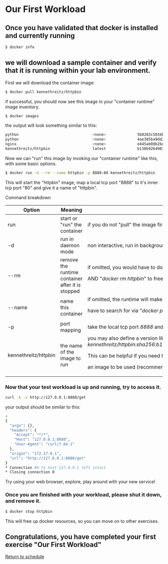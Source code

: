 # Our First Workload

## Once you have validated that docker is installed and currently running
```bash
$ docker info
```
## we will download a sample container and verify that it is running within your lab environment.

First we will download the container image:
```bash
$ docker pull kennethreitz/httpbin
```
if successful, you should now see this image in your "container runtime" image inventory.
```bash
$ docker images
```
the output will look something similar to this:
```bash
python                                 <none>              5b0283c5034b        5 months ago        169MB
python                                 <none>              4ae385ba9dd2        5 months ago        909MB
nginx                                  <none>              e445ab08b2be        5 months ago        126MB
kennethreitz/httpbin                   latest              b138b9264903        14 months ago       534MB
```
Now we can "run" this image by invoking our "container runtime" like this, with some basic options.
```bash
$ docker run -d --rm --name httpbin -p 8888:80 kennethreitz/httpbin
```
This will start the "httpbin" image, map a local tcp port "8888" to it's inner tcp port "80" and give it a name of "httpbin".

Command breakdown

Option | Meaning | Note
--- | --- | ---
run | start or "run" the container | if you do not "pull" the image first, "run" will also pull the image as well.
-d | run in daemon mode | non interactive, run in background.
--rm | remove the runtime container after it is stopped | if omitted, you would have to do "*docker stop httpbin*"               <p>AND "*docker rm httpbin*" to free resources etc.</p>
--name | name this container | if omitted, the runtime will make up an odd name that you will <p>have to search for via "*docker ps -a*" before you can "*docker stop*" or "*docker rm*"</p>
-p | port mapping | take the local tcp port *8888* and map it to the container network port of *80*
kennethreitz/httpbin | the name of the image to *run* | you may also define a version like *kennethreitz/httpbin:latest* or specific hash *kennethreitz/httpbin:sha256:b138b9264903f46a43e1c750e07dc06f5d2a1bd5d51f37fb185bc608f61090dd* <p>This can be helpful if you need to *pin* a very specific version of </p> <p>an image to be used (recommended)</p>

### Now that your test workload is up and running, try to access it.
```bash
curl -k -v http://127.0.0.1:8888/get
```
your output should be similar to this:
```bash
< 
{
  "args": {}, 
  "headers": {
    "Accept": "*/*", 
    "Host": "127.0.0.1:8888", 
    "User-Agent": "curl/7.64.1"
  }, 
  "origin": "172.17.0.1", 
  "url": "http://127.0.0.1:8888/get"
}
* Connection #0 to host 127.0.0.1 left intact
* Closing connection 0
```
Try using your web browser, explore, play around with your new service!

### Once you are finished with your workload, please shut it down, and remove it.
```bash
$ docker stop httpbin
```
This will free up docker resources, so you can move on to other exercises.

## Congratulations, you have completed your first exercise "Our First Workload"

[Return to schedule](../../Docs/SCHEDULE.md)
